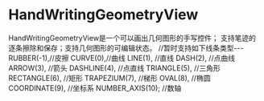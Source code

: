 # HandWritingGeometryView
HandWritingGeometryView是一个可以画出几何图形的手写控件； 支持笔迹的逐条擦除和保存；支持几何图形的可编辑状态。    //暂时支持如下线条类型---   RUBBER(-1),//皮擦   CURVE(0),//曲线 LINE(1), //直线 DASH(2), //点曲线 ARROW(3), //箭头 DASHLINE(4), //点直线 TRIANGLE(5), //三角形 RECTANGLE(6), //矩形 TRAPEZIUM(7), //梯形 OVAL(8), //椭圆 COORDINATE(9), //坐标系 NUMBER_AXIS(10); //数轴
